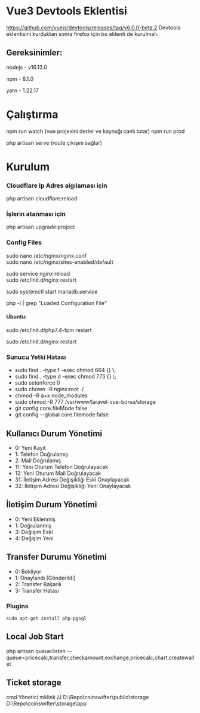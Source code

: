 # Vue3 Devtools Eklentisi

https://github.com/vuejs/devtools/releases/tag/v6.0.0-beta.2
Devtools eklentisini kurduktan sonra firefox için bu eklenti de kurulmalı.

## Gereksinimler:

nodejs - v16.13.0

npm - 8.1.0

yarn - 1.22.17

# Çalıştırma

npm run watch (vue projesini derler ve kaynağı canlı tutar)
npm run prod

php artisan serve (route çıkışını sağlar)

# Kurulum

### Cloudflare Ip Adres algılaması için

php artisan cloudflare:reload

### İşlerin atanması için

php artisan upgrade:project

### Config Files

sudo nano /etc/nginx/nginx.conf\
sudo nano /etc/nginx/sites-enabled/default

sudo service nginx reload       
sudo /etc/init.d/nginx restart

sudo systemctl start mariadb.service

php -i | grep "Loaded Configuration File"

#### Ubuntu:

sudo /etc/init.d/php7.4-fpm restart

sudo /etc/init.d/nginx restart

### Sunucu Yetki Hatası

- sudo find . -type f -exec chmod 664 {} \\;
- sudo find . -type d -exec chmod 775 {} \\;
- sudo setenforce 0
- sudo chown -R nginx:root ./
- chmod -R a+x node_modules
- sudo chmod -R 777 /var/www/laravel-vue-borsa/storage
- git config core.fileMode false
- git config --global core.filemode false

## Kullanıcı Durum Yönetimi

- 0: Yeni Kayıt
- 1: Telefon Doğrulamış
- 2: Mail Doğrulamış
- 11: Yeni Oturum Telefon Doğrulayacak
- 12: Yeni Oturum Mail Doğrulayacak
- 31: İletişim Adresi Değişikliği Eski Onaylayacak
- 32: İletişim Adresi Değişikliği Yeni Onaylayacak

## İletişim Durum Yönetimi

- 0: Yeni Eklenmiş
- 1: Doğrulanmış
- 3: Değişim Eski
- 4: Değişim Yeni

## Transfer Durumu Yönetimi

- 0: Bekliyor
- 1: Onaylandı [Gönderildi]
- 2: Transfer Başarılı
- 3: Transfer Hatası

### Plugins

`sudo apt-get install php-pgsql`

## Local Job Start

php artisan queue:listen --queue=pricecalc,transfer,checkamount,exchange,pricecalc,chart,createwallet
## Ticket storage 
cmd Yönetici
mklink /J D:\Repo\coinswifter\public\storage D:\Repo\coinswifter\storage\app
